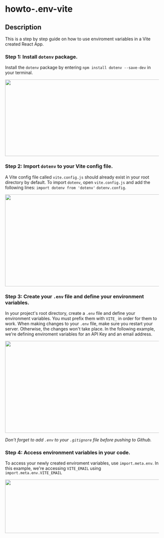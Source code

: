 # howto-.env-vite

## Description

This is a step by step guide on how to use enviroment variables in a Vite created React App. 

### Step 1: Install ```dotenv``` package.

Install the ```dotenv``` package by entering ```npm install dotenv --save-dev``` in your terminal.

<img src='https://github.com/vinceoct/howto-.env-vite/blob/main/assets/install.png' width='700' height='250'>

### Step 2: Import ```dotenv``` to your Vite config file.

A Vite config file called ```vite.config.js``` should already exist in your root directory by default. To import ```dotenv```, open ```vite.config.js``` and add the following lines:
```import dotenv from 'dotenv'```
```dotenv.config```.

<img src='https://github.com/vinceoct/howto-.env-vite/blob/main/assets/viteconfigjs.png' width='700' height='300'>

### Step 3: Create your ```.env``` file and define your environment variables. 

In your project's root directory, create a ```.env``` file and define your environment variables. You must prefix them with ```VITE_``` in order for them to work. When making changes to your ```.env``` file, make sure you restart your server. Otherwise, the changes won't take place. In the following example, we're defining enviroment variables for an API Key and an email address.     

<img src='https://github.com/vinceoct/howto-.env-vite/blob/main/assets/dotenvvariable.png' width='700' height='300'>

*Don't forget to add ```.env``` to your ```.gitignore``` file before pushing to Github.* 


### Step 4: Access environment variables in your code. 

To access your newly created enviroment variables, use ```import.meta.env```. In this example, we're accessing ```VITE_EMAIL``` using ```import.meta.env.VITE_EMAIL```

<img src='https://github.com/vinceoct/howto-.env-vite/blob/main/assets/importmeta.png' width='700' height='175'>


